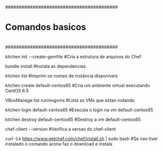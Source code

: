 #########################################
#					#
#	Comandos basicos 		#
#					#
#########################################

kitchen init --create-gemfile
	#Cria a estrutura de arquivos do Chef

bundle install
	#Instala as dependencias 	

kitchen list
	#Imprimi os nomes de instância disponíveis

kitchen create default-centos65
	#Cria um ambiente virtual executando CentOS 6.5

VBoxManage list runningvms
	#Lista as VMs que estao rodando

kitchen login default-centos65
	#Executa o login na vm default-centos65

kitchen destroy default-centos65
	#Destroy a vm default-centos65

chef-client --version
	#Verifica a versao do chef-client

curl -Lk https://www.getchef.com/chef/install.sh | sudo bash
	#Se nao tiver instalado o comando acima faz o download e instala


